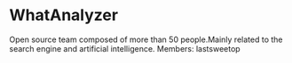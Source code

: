WhatAnalyzer
========

Open source team composed of more than 50 people.Mainly related to the search engine and artificial intelligence.
Members:
lastsweetop